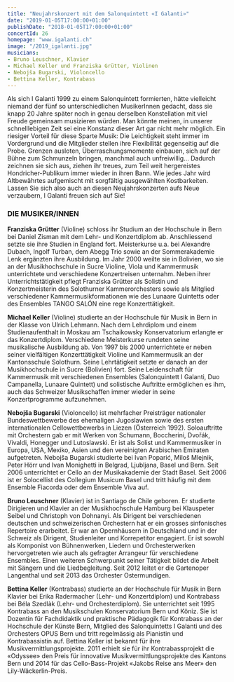 ```yaml
---
title: "Neujahrskonzert mit dem Salonquintett «I Galanti»"
date: "2019-01-05T17:00:00+01:00"
publishDate: "2018-01-05T17:00:00+01:00"
concertId: 26
homepage: "www.igalanti.ch"
image: "/2019_igalanti.jpg"
musicians:
- Bruno Leuschner, Klavier
- Michael Keller und Franziska Grütter, Violinen
- Nebojša Bugarski, Violoncello
- Bettina Keller, Kontrabass
---
```


Als sich I Galanti 1999 zu einem Salonquintett formierten, hätte vielleicht niemand der fünf so unterschiedlichen 
MusikerInnen gedacht, dass sie knapp 20 Jahre später noch in genau derselben Konstellation mit viel Freude
gemeinsam musizieren würden. Man könnte meinen, in unserer schnelllebigen Zeit sei eine Konstanz dieser Art gar
nicht mehr möglich. Ein riesiger Vorteil für diese Sparte Musik: Die Leichtigkeit steht immer im Vordergrund und
die Mitglieder stellen ihre Flexibilität gegenseitig auf die Probe. Grenzen ausloten, Überraschungsmomente einbauen,
sich auf der Bühne zum Schmunzeln bringen, manchmal auch unfreiwillig... Dadurch zeichnen sie sich aus, ziehen
ihr treues, zum Teil weit hergereistes Hondricher-Publikum immer wieder in ihren Bann. Wie jedes Jahr wird
Altbewährtes aufgemischt mit sorgfältig ausgewählten Kostbarkeiten. Lassen Sie sich also auch an diesen
Neujahrskonzerten aufs Neue verzaubern, I Galanti freuen sich auf Sie!

### DIE MUSIKER/INNEN

__Franziska Grütter__ (Violine) schloss ihr Studium an der Hochschule in Bern bei Daniel Zisman mit dem Lehr- und
Konzertdiplom ab. Anschliessend setzte sie ihre Studien in England fort. Meisterkurse u.a. bei Alexandre Dubach,
Ingolf Turban, dem Abegg Trio sowie an der Sommerakademie Lenk ergänzten ihre Ausbildung. Im Jahr 2000 weilte sie
in Bolivien, wo sie an der Musikhochschule in Sucre Violine, Viola und Kammermusik unterrichtete und verschiedene
Konzertreisen unternahm. Neben ihrer Unterrichtstätigkeit pflegt Franziska Grütter als Solistin und Konzertmeisterin
des Solothurner Kammerorchesters sowie als Mitglied verschiedener Kammermusikformationen wie des Lunaare Quintetts
oder des Ensembles TANGO SALÓN eine rege Konzerttätigkeit.

__Michael Keller__ (Violine) studierte an der Hochschule für Musik in Bern in der Klasse von Ulrich Lehmann. Nach
dem Lehrdiplom und einem Studienaufenthalt in Moskau am Tschaikowsky Konservatorium erlangte er das Konzertdiplom.
Verschiedene Meisterkurse rundeten seine musikalische Ausbildung ab. Von 1997 bis 2000 unterrichtete er neben seiner
vielfältigen Konzerttätigkeit Violine und Kammermusik an der Kantonsschule Solothurn. Seine Lehrtätigkeit setzte er
danach an der Musikhochschule in Sucre (Bolivien) fort. Seine Leidenschaft für Kammermusik mit verschiedenen
Ensembles (Salonquintett I Galanti, Duo Campanella, Lunaare Quintett) und solistische Auftritte ermöglichen es ihm,
auch das Schweizer Musikschaffen immer wieder in seine Konzertprogramme aufzunehmen.

__Nebojša Bugarski__ (Violoncello) ist mehrfacher Preisträger nationaler Bundeswettbewerbe des ehemaligen Jugoslawien
sowie des ersten internationalen Cellowettbewerbs in Liezen (Österreich 1992). Soloauftritte mit Orchestern gab er
mit Werken von Schumann, Boccherini, Dvořák, Vivaldi, Honegger und Lutoslawski. Er ist als Solist und Kammermusiker
in Europa, USA, Mexiko, Asien und den vereinigten Arabischen Emiraten aufgetreten. Nebojša Bugarski studierte bei Ivan
Poparić, Miloš Mlejnik, Peter Hörr und Ivan Monighetti in Belgrad, Ljubljana, Basel und Bern. Seit 2006 unterrichtet
er Cello an der Musikakademie der Stadt Basel. Seit 2006 ist er Solocellist des Collegium Musicum Basel und tritt häufig
mit dem Ensemble Fiacorda oder dem Ensemble Viva auf.

__Bruno Leuschner__ (Klavier) ist in Santiago de Chile geboren. Er studierte Dirigieren und Klavier an der Musikhochschule
Hamburg bei Klauspeter Seibel und Christoph von Dohnanyi. Als Dirigent bei verschiedenen deutschen und schweizerischen
Orchestern hat er ein grosses sinfonisches Repertoire erarbeitet. Er war an Opernhäusern in Deutschland und in der Schweiz
als Dirigent, Studienleiter und Korrepetitor engagiert. Er ist sowohl als Komponist von Bühnenwerken, Liedern und
Orchesterwerken hervorgetreten wie auch als gefragter Arrangeur für verschiedene Ensembles. Einen weiteren Schwerpunkt
seiner Tätigkeit bildet die Arbeit mit Sängern und die Liedbegleitung. Seit 2012 leitet er die Gartenoper Langenthal
und seit 2013 das Orchester Ostermundigen.

__Bettina Keller__ (Kontrabass) studierte an der Hochschule für Musik in Bern Klavier bei Erika Radermacher (Lehr-
und Konzertdiplom) und Kontrabass bei Béla Szedlàk (Lehr- und Orchesterdiplom). Sie unterrichtet seit 1995 Kontrabass
an den Musikschulen Konservatorium Bern und Köniz. Sie ist Dozentin für Fachdidaktik und praktische Pädagogik für
Kontrabass an der Hochschule der Künste Bern, Mitglied des Salonquintetts I Galanti und des Orchesters OPUS Bern und
tritt regelmässig als Pianistin und Kontrabassistin auf. Bettina Keller ist bekannt für ihre Musikvermittlungsprojekte.
2011 erhielt sie für ihr Kontrabassprojekt die «Odyssee» den Preis für innovative Musikvermittlungsprojekte des Kantons
Bern und 2014 für das Cello-Bass-Projekt «Jakobs Reise ans Meer» den Lily-Wäckerlin-Preis.
